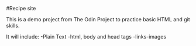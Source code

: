 #Recipe site 

This is a demo project from The Odin Project to practice basic HTML and git skills.

It will include:
-Plain Text
-html, body and head tags
-links-images